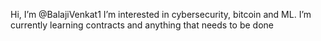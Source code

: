 Hi, I’m @BalajiVenkat1
I’m interested in cybersecurity, bitcoin and ML.
I’m currently learning contracts and anything that needs to be done
